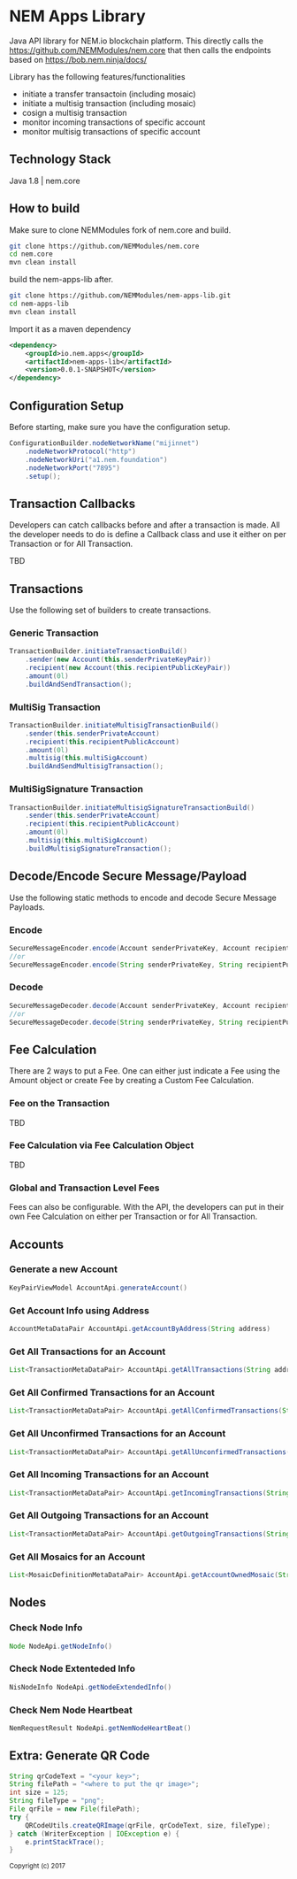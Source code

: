 # NEM Apps Library

Java API library for NEM.io blockchain platform. This directly calls the https://github.com/NEMModules/nem.core that then calls the endpoints based on https://bob.nem.ninja/docs/

Library has the following features/functionalities

  * initiate a transfer transactoin (including mosaic)
  * initiate a multisig transaction (including mosaic)
  * cosign a multisig transaction
  * monitor incoming transactions of specific account
  * monitor multisig transactions of specific account

<h2>Technology Stack</h2>

Java 1.8 | nem.core

<h2>How to build</h2>
Make sure to clone NEMModules fork of nem.core and build.

```bash
git clone https://github.com/NEMModules/nem.core
cd nem.core
mvn clean install
```

build the nem-apps-lib after.

```bash
git clone https://github.com/NEMModules/nem-apps-lib.git
cd nem-apps-lib
mvn clean install
```

Import it as a maven dependency

```xml
<dependency>
    <groupId>io.nem.apps</groupId>
	<artifactId>nem-apps-lib</artifactId>
	<version>0.0.1-SNAPSHOT</version>
</dependency>
```

<h2>Configuration Setup</h2>

Before starting, make sure you have the configuration setup.

```java
ConfigurationBuilder.nodeNetworkName("mijinnet")
    .nodeNetworkProtocol("http")
    .nodeNetworkUri("a1.nem.foundation")
    .nodeNetworkPort("7895")
    .setup();
```

<h2>Transaction Callbacks</h2>

Developers can catch callbacks before and after a transaction is made. All the developer needs to do is define a Callback class and use it either on per Transaction or for All Transaction.

TBD

<h2>Transactions</h2>

Use the following set of builders to create transactions.
          
<h3>Generic Transaction</h3>

```java
TransactionBuilder.initiateTransactionBuild()
    .sender(new Account(this.senderPrivateKeyPair))
    .recipient(new Account(this.recipientPublicKeyPair))
    .amount(0l)
    .buildAndSendTransaction();
```  


<h3>MultiSig Transaction</h3>

```java
TransactionBuilder.initiateMultisigTransactionBuild()
    .sender(this.senderPrivateAccount)
    .recipient(this.recipientPublicAccount)
    .amount(0l)
    .multisig(this.multiSigAccount)
    .buildAndSendMultisigTransaction();
  ```  
  
<h3>MultiSigSignature Transaction</h3>

```java
TransactionBuilder.initiateMultisigSignatureTransactionBuild()
    .sender(this.senderPrivateAccount)
    .recipient(this.recipientPublicAccount)
    .amount(0l)
    .multisig(this.multiSigAccount)
    .buildMultisigSignatureTransaction();
  ```  
  
<h2>Decode/Encode Secure Message/Payload</h2>

Use the following static methods to encode and decode Secure Message Payloads.

<h3>Encode</h3>

```java
SecureMessageEncoder.encode(Account senderPrivateKey, Account recipientPublicKey, String message) 
//or 
SecureMessageEncoder.encode(String senderPrivateKey, String recipientPublicKey, String message) 
```
<h3>Decode</h3>

```java
SecureMessageDecoder.decode(Account senderPrivateKey, Account recipientPublicKey, String encryptedPayload) 
//or 
SecureMessageDecoder.decode(String senderPrivateKey, String recipientPublicKey, String encryptedPayload) 
```

<h2>Fee Calculation</h2>

There are 2 ways to put a Fee. One can either just indicate a Fee using the Amount object or create Fee by creating a Custom Fee Calculation.

<h3>Fee on the Transaction</h3>
TBD

<h3>Fee Calculation via Fee Calculation Object</h3>
TBD

<h3>Global and Transaction Level Fees</h3>

Fees can also be configurable. With the API, the developers can put in their own Fee Calculation on either per Transaction or for All Transaction.

<h2>Accounts</h2>
<h3>Generate a new Account</h3>

```java
KeyPairViewModel AccountApi.generateAccount()
```

<h3>Get Account Info using Address</h3>

```java
AccountMetaDataPair AccountApi.getAccountByAddress(String address) 
```

<h3>Get All Transactions for an Account</h3>

```java
List<TransactionMetaDataPair> AccountApi.getAllTransactions(String address)
```

<h3>Get All Confirmed Transactions for an Account</h3>

```java
List<TransactionMetaDataPair> AccountApi.getAllConfirmedTransactions(String address)
```

<h3>Get All Unconfirmed Transactions for an Account</h3>

```java
List<TransactionMetaDataPair> AccountApi.getAllUnconfirmedTransactions(String address)
```

<h3>Get All Incoming Transactions for an Account</h3>

```java
List<TransactionMetaDataPair> AccountApi.getIncomingTransactions(String address)
```

<h3>Get All Outgoing Transactions for an Account</h3>

```java
List<TransactionMetaDataPair> AccountApi.getOutgoingTransactions(String address)
```

<h3>Get All Mosaics for an Account</h3>

```java
List<MosaicDefinitionMetaDataPair> AccountApi.getAccountOwnedMosaic(String address)
```

<h2>Nodes</h2>
<h3>Check Node Info</h3>

```java
Node NodeApi.getNodeInfo()
```

<h3>Check Node Extenteded Info</h3>

```java
NisNodeInfo NodeApi.getNodeExtendedInfo()
```


<h3>Check Nem Node Heartbeat</h3>

```java
NemRequestResult NodeApi.getNemNodeHeartBeat()
```

<h2>Extra: Generate QR Code</h2>

```java
String qrCodeText = "<your key>";
String filePath = "<where to put the qr image>";
int size = 125;
String fileType = "png";
File qrFile = new File(filePath);
try {
    QRCodeUtils.createQRImage(qrFile, qrCodeText, size, fileType);
} catch (WriterException | IOException e) {
    e.printStackTrace();
}
```

<sub>Copyright (c) 2017</sub>
